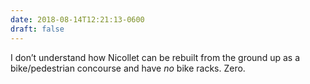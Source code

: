 ```yaml
---
date: 2018-08-14T12:21:13-0600
draft: false
---
```


I don’t understand how Nicollet can be rebuilt from the ground up as a bike/pedestrian concourse and have _no_ bike racks. Zero.

